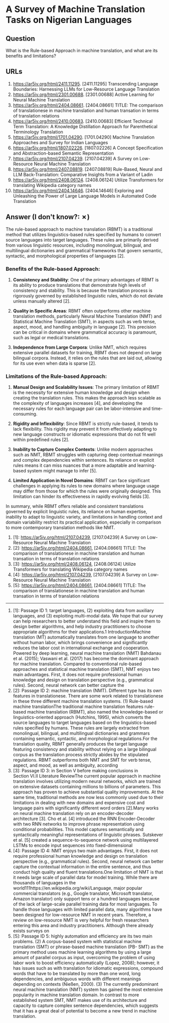 # A Survey of Machine Translation Tasks on Nigerian Languages

## Question

What is the Rule-based Approach in machine translation, and what are its benefits and limitations?

## URLs

1. https://ar5iv.org/html/2411.11295. [2411.11295] Transcending Language Boundaries: Harnessing LLMs for Low-Resource Language Translation
2. https://ar5iv.org/html/2301.00688. [2301.00688] Active Learning for Neural Machine Translation
3. https://ar5iv.org/html/2404.08661. [2404.08661] TITLE: The comparison of translationese in machine translation and human transation in terms of translation relations
4. https://ar5iv.org/html/2410.00683. [2410.00683] Efficient Technical Term Translation: A Knowledge Distillation Approach for Parenthetical Terminology Translation
5. https://ar5iv.org/html/1701.04290. [1701.04290] Machine Translation Approaches and Survey for Indian Languages
6. https://ar5iv.org/html/1807.02226. [1807.02226] A Concept Specification and Abstraction-based Semantic Representation
7. https://ar5iv.org/html/2107.04239. [2107.04239] A Survey on Low-Resource Neural Machine Translation
8. https://ar5iv.org/html/2407.08819. [2407.08819] Rule-Based, Neural and LLM Back-Translation: Comparative Insights from a Variant of Ladin
9. https://ar5iv.org/html/2408.06124. [2408.06124] Utilize Transformers for translating Wikipedia category names
10. https://ar5iv.org/html/2404.14646. [2404.14646] Exploring and Unleashing the Power of Large Language Models in Automated Code Translation

## Answer (I don't know?: ✗)

The rule-based approach to machine translation (RBMT) is a traditional method that utilizes linguistics-based rules specified by humans to convert source languages into target languages. These rules are primarily derived from various linguistic resources, including monolingual, bilingual, and multilingual dictionaries and grammatical frameworks that govern semantic, syntactic, and morphological properties of languages [2]. 

### Benefits of the Rule-based Approach:

1. **Consistency and Stability**: One of the primary advantages of RBMT is its ability to produce translations that demonstrate high levels of consistency and stability. This is because the translation process is rigorously governed by established linguistic rules, which do not deviate unless manually altered [2].

2. **Quality in Specific Areas**: RBMT often outperforms other machine translation methods, particularly Neural Machine Translation (NMT) and Statistical Machine Translation (SMT), in aspects such as verb tense, aspect, mood, and handling ambiguity in language [2]. This precision can be critical in domains where grammatical accuracy is paramount, such as legal or medical translations.

3. **Independence from Large Corpora**: Unlike NMT, which requires extensive parallel datasets for training, RBMT does not depend on large bilingual corpora. Instead, it relies on the rules that are laid out, allowing for its use even when data is sparse [2].

### Limitations of the Rule-based Approach:

1. **Manual Design and Scalability Issues**: The primary limitation of RBMT is the necessity for extensive human knowledge and design when creating the translation rules. This makes the approach less scalable as the complexity of languages increases [4], and developing the necessary rules for each language pair can be labor-intensive and time-consuming.

2. **Rigidity and Inflexibility**: Since RBMT is strictly rule-based, it tends to lack flexibility. This rigidity may prevent it from effectively adapting to new language constructs or idiomatic expressions that do not fit well within predefined rules [2].

3. **Inability to Capture Complex Contexts**: Unlike modern approaches such as NMT, RBMT struggles with capturing deep contextual meanings and complex dependencies within sentences. Its reliance on explicit rules means it can miss nuances that a more adaptable and learning-based system might manage to infer [5].

4. **Limited Application in Novel Domains**: RBMT can face significant challenges in applying its rules to new domains where language usage may differ from those for which the rules were originally designed. This limitation can hinder its effectiveness in rapidly evolving fields [3].

In summary, while RBMT offers reliable and consistent translations governed by explicit linguistic rules, its reliance on human expertise, inability to adapt to linguistic variety, and limitations in handling context and domain variability restrict its practical application, especially in comparison to more contemporary translation methods like NMT.

1. [1]:  https://ar5iv.org/html/2107.04239, [2107.04239] A Survey on Low-Resource Neural Machine Translation
2. [2]:  https://ar5iv.org/html/2404.08661, [2404.08661] TITLE: The comparison of translationese in machine translation and human transation in terms of translation relations
3. [3]:  https://ar5iv.org/html/2408.06124, [2408.06124] Utilize Transformers for translating Wikipedia category names
4. [4]:  https://ar5iv.org/html/2107.04239, [2107.04239] A Survey on Low-Resource Neural Machine Translation
5. [5]:  https://ar5iv.org/html/2404.08661, [2404.08661] TITLE: The comparison of translationese in machine translation and human transation in terms of translation relations
---
1. [1]:  Passage ID 1: target languages, (2) exploiting data from auxiliary languages, and (3) exploiting multi-modal data. We hope that our survey can help researchers to better understand this field and inspire them to design better algorithms, and help industry practitioners to choose appropriate algorithms for their applications.1 IntroductionMachine translation (MT) automatically translates from one language to another without human labor, which brings convenience and significantly reduces the labor cost in international exchange and cooperation. Powered by deep learning, neural machine translation (NMT) Bahdanau et al. (2015); Vaswani et al. (2017) has become the dominant approach for machine translation. Compared to conventional rule-based approaches and statistical machine translation (SMT), NMT enjoys two main advantages. First, it does not require professional human knowledge and design on translation perspective (e.g., grammatical rules). Second, neural network can better capture the
2. [2]:  Passage ID 2: machine translation (NMT). Different type has its own features in translationese. There are some work related to translationese in these three different machine translation systems. (1) Rule-based machine translationThe traditional machine translation features rule-based machine translation (RBMT), also named the knowledge-based or linguistics-oriented approach (Hutchins, 1995), which converts the source languages to target languages based on the linguistics-based rules specified by humans. These rules are largely extracted from monolingual, bilingual, and multilingual dictionaries and grammars containing semantic, syntactic, and morphological regulations.For the translation quality, RBMT generally produces the target language featuring consistency and stability without relying on a large bilingual corpus as the translation process strictly abides by the stipulated regulations. RBMT outperforms both NMT and SMT for verb tense, aspect, and mood, as well as ambiguity, according
3. [3]:  Passage ID 3: in Section V before making conclusions in Section VI.II Literature ReviewThe current popular approach in machine translation involves utilizing modern neural networks, which are trained on extensive datasets containing millions to billions of parameters. This approach has proven to achieve substantial quality improvements. At the same time, traditional methods are now less commonly used due to their limitations in dealing with new domains and expensive cost and language pairs with significantly different word orders [2].Many works on neural machine translation rely on an encoder-decoder architecture [3]. Cho et al. [4] introduced the RNN Encoder-Decoder with two RNN networks to improve phrase representation using conditional probabilities. This model captures semantically and syntactically meaningful representations of linguistic phrases. Sutskever et al. [5] created a sequence-to-sequence network using multilayered LSTMs to encode input sequences into fixed-dimensional
4. [4]:  Passage ID 4: NMT enjoys two main advantages. First, it does not require professional human knowledge and design on translation perspective (e.g., grammatical rules). Second, neural network can better capture the contextual information in the entire sentence, and thus conduct high quality and fluent translations.One limitation of NMT is that it needs large scale of parallel data for model training. While there are thousands of languages in the world111https://en.wikipedia.org/wiki/Language, major popular commercial translators (e.g., Google translator, Microsoft translator, Amazon translator) only support tens or a hundred languages because of the lack of large-scale parallel training data for most languages. To handle those languages with limited parallel data, many algorithms have been designed for low-resource NMT in recent years. Therefore, a review on low-resource NMT is very helpful for fresh researchers entering this area and industry practitioners. Although there already exists surveys on
5. [5]:  Passage ID 5: highly automation and efficiency are its two main problems. (2) A corpus-based system with statistical machine translation (SMT) or phrase-based machine translation (PB- SMT) as the primary method uses machine learning algorithms by using a large amount of parallel corpus as input, overcoming the problem of using labor work to boost efficiency automatically (Lopez, 2008); however, it has issues such as with translation for idiomatic expressions, compound words that have to be translated by more than one word, long dependencies, and ambiguous words with different meanings depending on contexts (Nießen, 2000). (3) The currently predominant neural machine translation (NMT) system has gained the most extensive popularity in machine translation domain. In contrast to more established system SMT, NMT makes use of its architecture and capacity to capture complex sentence dependencies, which suggests that it has a great deal of potential to become a new trend in machine translation.
